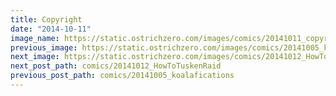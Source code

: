 ```yaml
---
title: Copyright
date: "2014-10-11"
image_name: https://static.ostrichzero.com/images/comics/20141011_copyright.png
previous_image: https://static.ostrichzero.com/images/comics/20141005_koalafications.png
next_image: https://static.ostrichzero.com/images/comics/20141012_HowToTuskenRaid.png
next_post_path: comics/20141012_HowToTuskenRaid
previous_post_path: comics/20141005_koalafications
---
```


